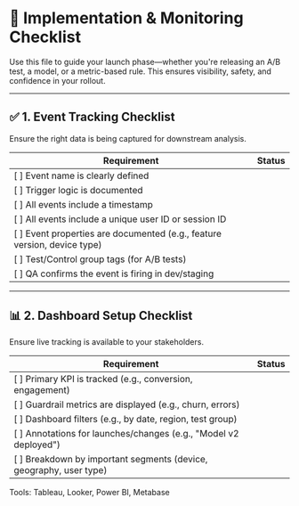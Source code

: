# 🚦 Implementation & Monitoring Checklist

Use this file to guide your launch phase—whether you're releasing an A/B test, a model, or a metric-based rule. This ensures visibility, safety, and confidence in your rollout.

---

## ✅ 1. Event Tracking Checklist

Ensure the right data is being captured for downstream analysis.

| Requirement                   | Status |
|------------------------------|--------|
| [ ] Event name is clearly defined      |        |
| [ ] Trigger logic is documented        |        |
| [ ] All events include a timestamp     |        |
| [ ] All events include a unique user ID or session ID |        |
| [ ] Event properties are documented (e.g., feature version, device type) |        |
| [ ] Test/Control group tags (for A/B tests) |        |
| [ ] QA confirms the event is firing in dev/staging |        |

---

## 📊 2. Dashboard Setup Checklist

Ensure live tracking is available to your stakeholders.

| Requirement                             | Status |
|----------------------------------------|--------|
| [ ] Primary KPI is tracked (e.g., conversion, engagement) |        |
| [ ] Guardrail metrics are displayed (e.g., churn, errors) |        |
| [ ] Dashboard filters (e.g., by date, region, test group) |        |
| [ ] Annotations for launches/changes (e.g., "Model v2 deployed") |        |
| [ ] Breakdown by important segments (device, geography, user type) |        |

Tools: Tableau, Looker, Power BI, Metabase
